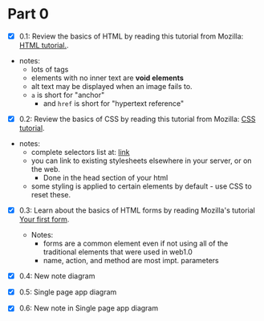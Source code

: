 # Part 0

- [x] 0.1: Review the basics of HTML by reading this tutorial from Mozilla: [HTML tutorial.](https://developer.mozilla.org/en-US/docs/Learn/Getting_started_with_the_web/HTML_basics).
-  notes: 
   - lots of tags
   - elements with no inner text are **void elements**
   - alt text may be displayed when an image fails to.
   - `a` is short for "anchor"
     - and `href` is short for "hypertext reference"
- [x] 0.2: Review the basics of CSS by reading this tutorial from Mozilla: [CSS tutorial](https://developer.mozilla.org/en-US/docs/Learn/Getting_started_with_the_web/CSS_basics).
- notes:
  - complete selectors list at: [link](https://developer.mozilla.org/en-US/docs/Learn/CSS/Building_blocks/Selectors)
  - you can link to existing stylesheets elsewhere in your server, or on the web. 
    - Done in the head section of your html
  - some styling is applied to certain elements by default - use CSS to reset these. 

- [x] 0.3: Learn about the basics of HTML forms by reading Mozilla's tutorial [Your first form](https://developer.mozilla.org/en-US/docs/Learn/HTML/Forms/Your_first_HTML_form).
  - Notes:
    - forms are a common element even if not using all of the traditional elements that were used in web1.0
    - name, action, and method are most impt. parameters

- [x] 0.4: New note diagram
- [x] 0.5: Single page app diagram
- [x] 0.6: New note in Single page app diagram




